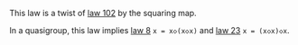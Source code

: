 This law is a twist of [law 102](https://teorth.github.io/equational_theories/implications/?102) by the squaring map.

In a quasigroup, this law implies [law 8](https://teorth.github.io/equational_theories/implications/?8) `x = x◇(x◇x)` and [law 23](https://teorth.github.io/equational_theories/implications/?23) `x = (x◇x)◇x`.
